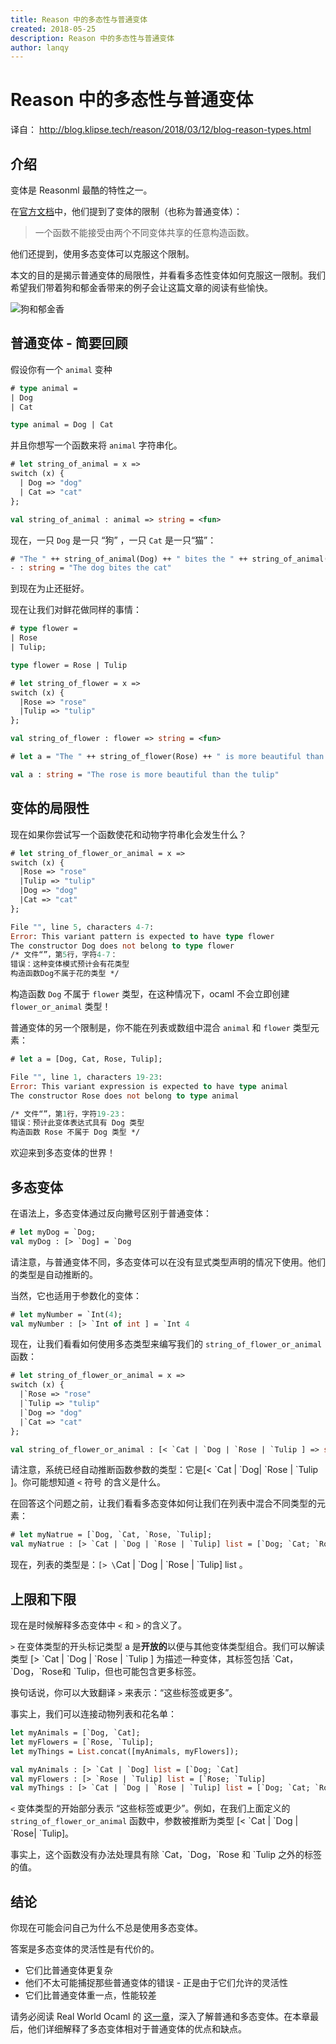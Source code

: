 ```yaml
---
title: Reason 中的多态性与普通变体
created: 2018-05-25
description: Reason 中的多态性与普通变体
author: lanqy
---
```

# Reason 中的多态性与普通变体

译自： http://blog.klipse.tech/reason/2018/03/12/blog-reason-types.html

## 介绍

变体是 Reasonml 最酷的特性之一。

在[官方文档](https://reasonml.github.io/docs/en/variant.html)中，他们提到了变体的限制（也称为普通变体）：

> 一个函数不能接受由两个不同变体共享的任意构造函数。

他们还提到，使用多态变体可以克服这个限制。

本文的目的是揭示普通变体的局限性，并看看多态性变体如何克服这一限制。我们希望我们带着狗和郁金香带来的例子会让这篇文章的阅读有些愉快。

![狗和郁金香](/images/dog_tulip.jpg)

## 普通变体 - 简要回顾

假设你有一个 `animal` 变种

```ocaml
# type animal =
| Dog
| Cat

type animal = Dog | Cat
```

并且你想写一个函数来将 `animal` 字符串化。

```ocaml
# let string_of_animal = x =>
switch (x) {
  | Dog => "dog"
  | Cat => "cat"
};

val string_of_animal : animal => string = <fun>
```

现在，一只 `Dog` 是一只 “狗” ，一只 `Cat` 是一只“猫”：

```ocaml
# "The " ++ string_of_animal(Dog) ++ " bites the " ++ string_of_animal(Cat);
- : string = "The dog bites the cat"
```

到现在为止还挺好。

现在让我们对鲜花做同样的事情：

```ocaml
# type flower =
| Rose
| Tulip;

type flower = Rose | Tulip

# let string_of_flower = x =>
switch (x) {
  |Rose => "rose"
  |Tulip => "tulip"
};

val string_of_flower : flower => string = <fun>

# let a = "The " ++ string_of_flower(Rose) ++ " is more beautiful than the " ++ string_of_flower(Tulip);

val a : string = "The rose is more beautiful than the tulip"
```

## 变体的局限性

现在如果你尝试写一个函数使花和动物字符串化会发生什么？

```ocaml
# let string_of_flower_or_animal = x =>
switch (x) {
  |Rose => "rose"
  |Tulip => "tulip"
  |Dog => "dog"
  |Cat => "cat"
};

File "", line 5, characters 4-7:
Error: This variant pattern is expected to have type flower
The constructor Dog does not belong to type flower
/* 文件“”，第5行，字符4-7：
错误：这种变体模式预计会有花类型
构造函数Dog不属于花的类型 */
```

构造函数 `Dog` 不属于 `flower` 类型，在这种情况下，ocaml 不会立即创建 `flower_or_animal` 类型！

普通变体的另一个限制是，你不能在列表或数组中混合 `animal` 和 `flower` 类型元素：

```ocaml
# let a = [Dog, Cat, Rose, Tulip];

File "", line 1, characters 19-23:
Error: This variant expression is expected to have type animal
The constructor Rose does not belong to type animal

/* 文件“”，第1行，字符19-23：
错误：预计此变体表达式具有 Dog 类型
构造函数 Rose 不属于 Dog 类型 */
```

欢迎来到多态变体的世界！

## 多态变体

在语法上，多态变体通过反向撇号区别于普通变体：

```ocaml
# let myDog = `Dog;
val myDog : [> `Dog] = `Dog
```

请注意，与普通变体不同，多态变体可以在没有显式类型声明的情况下使用。他们的类型是自动推断的。

当然，它也适用于参数化的变体：

```ocaml
# let myNumber = `Int(4);
val myNumber : [> `Int of int ] = `Int 4
```

现在，让我们看看如何使用多态类型来编写我们的 `string_of_flower_or_animal` 函数：

```ocaml
# let string_of_flower_or_animal = x =>
switch (x) {
  |`Rose => "rose"
  |`Tulip => "tulip"
  |`Dog => "dog"
  |`Cat => "cat"
};

val string_of_flower_or_animal : [< `Cat | `Dog | `Rose | `Tulip ] => string = <fun>
```

请注意，系统已经自动推断函数参数的类型：它是[< \`Cat | \`Dog| \`Rose | \`Tulip ]。你可能想知道 `<` 符号 的含义是什么。

在回答这个问题之前，让我们看看多态变体如何让我们在列表中混合不同类型的元素：

```ocaml
# let myNatrue = [`Dog, `Cat, `Rose, `Tulip];
val myNatrue : [> `Cat | `Dog | `Rose | `Tulip] list = [`Dog; `Cat; `Rose; `Tulip]
```
现在，列表的类型是：`[> \`Cat | \`Dog | \`Rose | \`Tulip] list 。

## 上限和下限

现在是时候解释多态变体中 `<` 和 `>` 的含义了。

`>` 在变体类型的开头标记类型 a 是**开放的**以便与其他变体类型组合。我们可以解读类型  [> \`Cat | \`Dog | \`Rose | \`Tulip ] 为描述一种变体，其标签包括 \`Cat，\`Dog，\`Rose和 \`Tulip，但也可能包含更多标签。

换句话说，你可以大致翻译 `>` 来表示：“这些标签或更多”。

事实上，我们可以连接动物列表和花名单：

```ocaml
let myAnimals = [`Dog, `Cat];
let myFlowers = [`Rose, `Tulip];
let myThings = List.concat([myAnimals, myFlowers]);

val myAnimals : [> `Cat | `Dog] list = [`Dog; `Cat]
val myFlowers : [> `Rose | `Tulip] list = [`Rose; `Tulip]
val myThings : [> `Cat | `Dog | `Rose | `Tulip] list = [`Dog; `Cat; `Rose; `Tulip]
```

`<` 变体类型的开始部分表示 “这些标签或更少”。例如，在我们上面定义的 `string_of_flower_or_animal` 函数中，参数被推断为类型  [< \`Cat | \`Dog | \`Rose| \`Tulip]。

事实上，这个函数没有办法处理具有除 \`Cat，\`Dog，\`Rose 和 \`Tulip 之外的标签的值。

## 结论

你现在可能会问自己为什么不总是使用多态变体。

答案是多态变体的灵活性是有代价的。

- 它们比普通变体更复杂
- 他们不太可能捕捉那些普通变体的错误 - 正是由于它们允许的灵活性
- 它们比普通变体重一点，性能较差

请务必阅读 Real World Ocaml 的 [这一章](https://realworldocaml.org/v1/en/html/variants.html#polymorphic-variants)，深入了解普通和多态变体。在本章最后，他们详细解释了多态变体相对于普通变体的优点和缺点。
